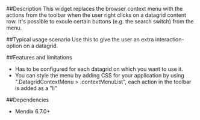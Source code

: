##Description
This widget replaces the browser context menu with the actions from the toolbar when the user right clicks on a datagrid content row.
It's possible to excule certain buttons (e.g. the search switch) from the menu.

##Typical usage scenario
Use this to give the user an extra interaction-option on a datagrid.

##Features and limitations
* Has to be configured for each datagrid on which you want to use it.
* You can style the menu by adding CSS for your application by using ".DatagridContextMenu > .contextMenuList", each action in the toolbar is added as a "li"

##Dependencies
* Mendix 6.7.0+
